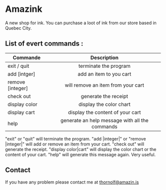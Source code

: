 # Amazink

A new shop for ink.
You can purchase a loot of ink from our store based in Quebec City.

## List of evert commands :

| Commande      | Description   |
| ------------- |:-------------:| 
| exit / quit   | terminate the program |
| add [intger]  | add an item to you cart |
| remove [integer] | will remove an item from your cart |
| check out     | generate the receipt |
| display color | display the color chart |
| display cart  | display the content of your cart |
| help          | generate an help message with all the commands |

"exit" or "quit" will terminate the program.
"add |integer|" or "remove |integer|" will add or remove an item from your cart.
"check out" will generate the receipt.
"display color|cart" will display the color chart or the content of your cart.
"help" will generate this message again. Very useful.

## Contact

If you have any problem please contact me at thornolf@amazin.is
